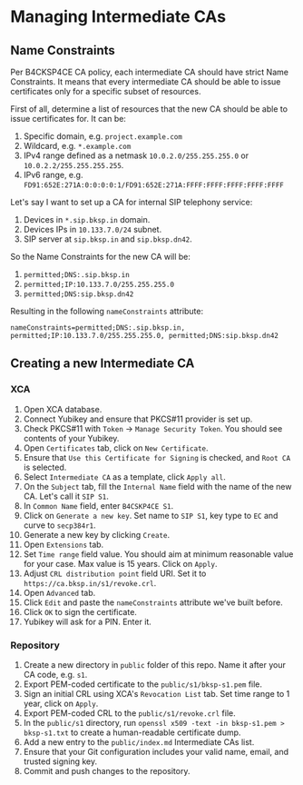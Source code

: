 # Managing Intermediate CAs

## Name Constraints

Per B4CKSP4CE CA policy, each intermediate CA should have strict Name Constraints.
It means that every intermediate CA should be able to issue certificates only for a specific subset of resources.

First of all, determine a list of resources that the new CA should be able to issue certificates for.
It can be:

1. Specific domain, e.g. `project.example.com`
2. Wildcard, e.g. `*.example.com`
3. IPv4 range defined as a netmask `10.0.2.0/255.255.255.0` or `10.0.2.2/255.255.255.255`.
4. IPv6 range, e.g. `FD91:652E:271A:0:0:0:0:1/FD91:652E:271A:FFFF:FFFF:FFFF:FFFF:FFFF`

Let's say I want to set up a CA for internal SIP telephony service:

1. Devices in `*.sip.bksp.in` domain.
2. Devices IPs in `10.133.7.0/24` subnet.
3. SIP server at `sip.bksp.in` and `sip.bksp.dn42`.

So the Name Constraints for the new CA will be:

1. `permitted;DNS:.sip.bksp.in`
2. `permitted;IP:10.133.7.0/255.255.255.0`
3. `permitted;DNS:sip.bksp.dn42`

Resulting in the following `nameConstraints` attribute:

```
nameConstraints=permitted;DNS:.sip.bksp.in, permitted;IP:10.133.7.0/255.255.255.0, permitted;DNS:sip.bksp.dn42
```

## Creating a new Intermediate CA

### XCA

1. Open XCA database.
2. Connect Yubikey and ensure that PKCS#11 provider is set up.
3. Check PKCS#11 with `Token` -> `Manage Security Token`. You should see contents of your Yubikey.
4. Open `Certificates` tab, click on `New Certificate`.
5. Ensure that `Use this Certificate for Signing` is checked, and `Root CA` is selected.
6. Select `Intermediate CA` as a template, click `Apply all`.
7. On the `Subject` tab, fill the `Internal Name` field with the name of the new CA. Let's call it `SIP S1`.
8. In `Common Name` field, enter `B4CSKP4CE S1`.
9. Click on `Generate a new key`. Set name to `SIP S1`, key type to `EC` and curve to `secp384r1`.
10. Generate a new key by clicking `Create`.
11. Open `Extensions` tab.
12. Set `Time range` field value. You should aim at minimum reasonable value for your case. Max value is 15 years. Click on `Apply`.
13. Adjust `CRL distribution point` field URI. Set it to `https://ca.bksp.in/s1/revoke.crl`.
14. Open `Advanced` tab.
15. Click `Edit` and paste the `nameConstraints` attribute we've built before.
16. Click `OK` to sign the certificate.
17. Yubikey will ask for a PIN. Enter it.

### Repository

1. Create a new directory in `public` folder of this repo. Name it after your CA code, e.g. `s1`.
2. Export PEM-coded certificate to the `public/s1/bksp-s1.pem` file.
3. Sign an initial CRL using XCA's `Revocation List` tab. Set time range to 1 year, click on `Apply`.
4. Export PEM-coded CRL to the `public/s1/revoke.crl` file.
5. In the `public/s1` directory, run `openssl x509 -text -in bksp-s1.pem > bksp-s1.txt` to create a human-readable certificate dump.
6. Add a new entry to the `public/index.md` Intermediate CAs list.
7. Ensure that your Git configuration includes your valid name, email, and trusted signing key.
8. Commit and push changes to the repository.
